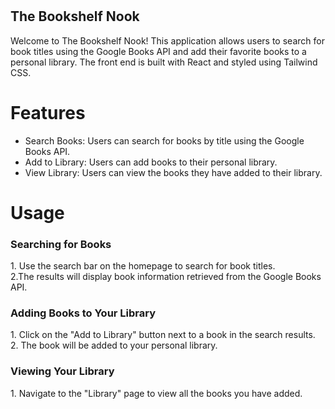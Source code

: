 # <h2>The Bookshelf Nook</h2>
Welcome to The Bookshelf Nook! This application allows users to search for book titles using the Google Books API and add their favorite books to a personal library. The front end is built with React and styled using Tailwind CSS.

# Features
* Search Books: Users can search for books by title using the Google Books API.
* Add to Library: Users can add books to their personal library.
* View Library: Users can view the books they have added to their library.

# Usage
 <h3>Searching for Books</h3>
  1. Use the search bar on the homepage to search for book titles. 
  <br/>
  2.The results will display book information retrieved from the Google Books API.
  <h3>Adding Books to Your Library</h3>
  1. Click on the "Add to Library" button next to a book in the search results. <br/>
  2. The book will be added to your personal library.
  <h3>Viewing Your Library</h3>
  1. Navigate to the "Library" page to view all the books you have added.
